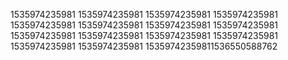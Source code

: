 1535974235981
1535974235981
1535974235981
1535974235981
1535974235981
1535974235981
1535974235981
1535974235981
1535974235981
1535974235981
1535974235981
1535974235981
1535974235981
1535974235981
15359742359811536550588762